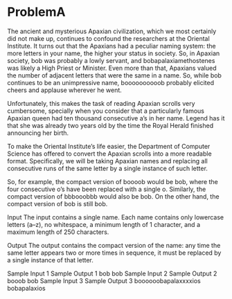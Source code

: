 # ProblemA

The ancient and mysterious Apaxian civilization, which we most certainly did not make up, continues to confound the researchers at the Oriental Institute. It turns out that the Apaxians had a peculiar naming system: the more letters in your name, the higher your status in society. So, in Apaxian society, bob was probably a lowly servant, and bobapalaxiamethostenes was likely a High Priest or Minister. Even more than that, Apaxians valued the number of adjacent letters that were the same in a name. So, while bob continues to be an unimpressive name, boooooooooob probably elicited cheers and applause wherever he went.

Unfortunately, this makes the task of reading Apaxian scrolls very cumbersome, specially when you consider that a particularly famous Apaxian queen had ten thousand consecutive a’s in her name. Legend has it that she was already two years old by the time the Royal Herald finished announcing her birth.

To make the Oriental Institute’s life easier, the Department of Computer Science has offered to convert the Apaxian scrolls into a more readable format. Specifically, we will be taking Apaxian names and replacing all consecutive runs of the same letter by a single instance of such letter.

So, for example, the compact version of boooob would be bob, where the four consecutive o’s have been replaced with a single o. Similarly, the compact version of bbbooobbb would also be bob. On the other hand, the compact version of bob is still bob.

Input
The input contains a single name. Each name contains only lowercase letters (a–z), no whitespace, a minimum length of 1 character, and a maximum length of 250 characters.

Output
The output contains the compact version of the name: any time the same letter appears two or more times in sequence, it must be replaced by a single instance of that letter.

Sample Input 1	Sample Output 1
bob
bob
Sample Input 2	Sample Output 2
booob
bob
Sample Input 3	Sample Output 3
boooooobapalaxxxxios
bobapalaxios
